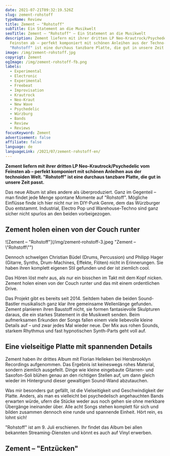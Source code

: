 ```yaml
---
date: 2021-07-21T09:32:19.526Z
slug: zement-rohstoff
typeName: Review
title: Zement – "Rohstoff"
subTitle: Ein Statement an die Musikwelt
seoTitle: Zement – "Rohstoff" – Ein Statement an die Musikwelt
description: Zement liefern mit ihrer dritten LP Neo-Krautrock/Psychedelic vom
  Feinsten ab – perfekt komponiert mit schönen Anleihen aus der Techno-Ecke.
  "Rohstoff" ist eine durchaus tanzbare Platte, die gut in unsere Zeit passt.
image: /img/zement-rohstoff.jpg
copyrigt: Zement
ogImage: /img/zement-rohstoff-fb.png
labels:
  - Experimental
  - Electronic
  - Experimental
  - Freebeat
  - Improvisation
  - Krautrock
  - Neo-Kraut
  - New Wave
  - Psychedelic
  - Würzburg
  - Bands
  - Review
  - Reviews
focusKeyword: Zement
advertisement: false
affiliate: false
language: de
languageLink: /2021/07/zement-rohstoff-en/
---
```

**Zement liefern mit ihrer dritten LP Neo-Krautrock/Psychedelic vom Feinsten ab – perfekt komponiert mit schönen Anleihen aus der technoiden Welt. "Rohstoff" ist eine durchaus tanzbare Platte, die gut in unsere Zeit passt.**

Das neue Album ist alles andere als überproduziert. Ganz im Gegenteil – man findet jede Menge spontane Momente auf "Rohstoff". Mögliche Einflüsse finde ich hier nicht nur im DIY-Punk Genre, dem das Würzburger Duo entstammt. Industrial, Electro Pop und Warehouse-Techno sind ganz sicher nicht spurlos an den beiden vorbeigezogen.

## Zement holen einen von der Couch runter

![Zement – "Rohstoff"](/img/zement-rohstoff-3.jpeg "Zement – \\"Rohstoff\\"")

Dennoch schwelgen Christian Büdel (Drums, Percussion) und Philipp Hager (Gitarre, Synths, Drum-Machines, Effekte, Flöten) nicht in Erinnerungen. Sie haben ihren komplett eigenen Stil gefunden und der ist ziemlich cool.

Das Hören löst mehr aus, als nur ein bisschen im Takt mit dem Kopf nicken. Zement holen einen von der Couch runter und das mit einem ordentlichen Drive.

Das Projekt gibt es bereits seit 2014. Seitdem haben die beiden Sound-Bastler musikalisch ganz klar ihre gemeinsame Wellenlänge gefunden. Zement planieren ihren Baustoff nicht, sie formen  fantasievolle Skulpturen daraus, die ein starkes Statement in die Musikwelt senden. Beim aufmerksamen Erkunden der Songs fallen einem viele liebevolle kleine Details auf – und zwar jedes Mal wieder neue. Der Mix aus rohen Sounds, starkem Rhythmus und fast hypnotischen Synth-Parts geht voll auf.

## Eine vielseitige Platte mit spannenden Details

Zement haben ihr drittes Album mit Florian Helleken bei Hersbrooklyn Recordings aufgenommen.   Das Ergebnis ist keineswegs rohes Material, sondern ziemlich ausgefeilt. Dinge wie kleine eingebaute Gitarren- und Saxofon-Soli blühen genau an den richtigen Stellen auf, um dann gleich wieder im Hintergrund dieser gewaltigen Sound-Wand abzutauchen.

Was mir besonders gut gefällt, ist die Vielseitigkeit und Geschwindigkeit der Platte. Anders, als man es vielleicht bei psychedelisch angehauchten Bands erwarten würde, ufern die Stücke weder aus noch gehen sie ohne merkbare Übergänge ineinander über. Alle acht Songs stehen komplett für sich und bilden zusammen dennoch eine runde und spannende Einheit. Hört rein, es lohnt sich!

"Rohstoff" ist am 9. Juli erschienen. Ihr findet das Album bei allen bekannten Streaming-Diensten und könnt es auch auf Vinyl erwerben.

## Zement – "Entzücken"

<YouTube id="8TfmhhIMrR4" />